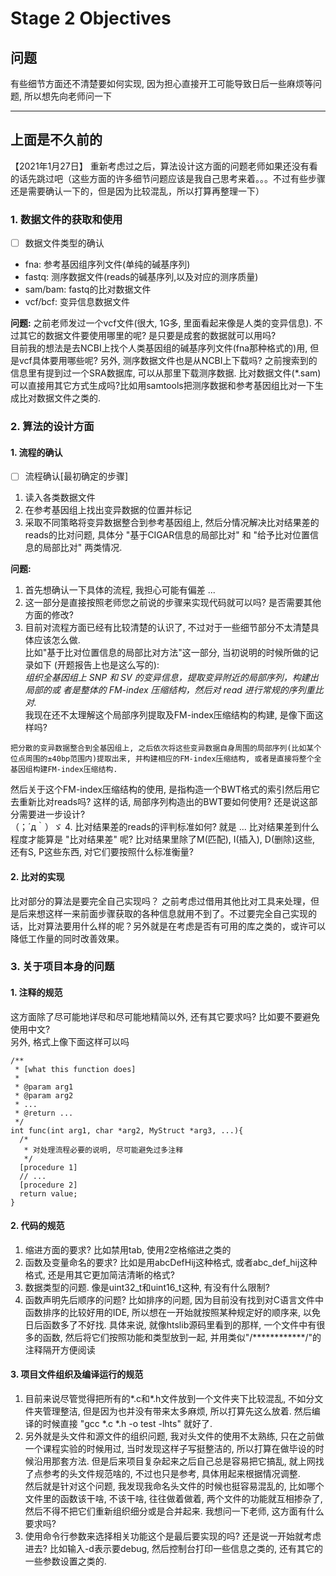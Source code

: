 # Stage 2 Objectives

## 问题

有些细节方面还不清楚要如何实现, 因为担心直接开工可能导致日后一些麻烦等问题, 所以想先向老师问一下

---
上面是不久前的
---
【2021年1月27日】 重新考虑过之后，算法设计这方面的问题老师如果还没有看的话先跳过吧（这些方面的许多细节问题应该是我自己思考来着。。。不过有些步骤还是需要确认一下的，但是因为比较混乱，所以打算再整理一下）

### 1. 数据文件的获取和使用
- [ ] 数据文件类型的确认
- fna: 参考基因组序列文件(单纯的碱基序列)
- fastq: 测序数据文件(reads的碱基序列,以及对应的测序质量)
- sam/bam: fastq的比对数据文件
- vcf/bcf: 变异信息数据文件

**问题:** 之前老师发过一个vcf文件(很大, 1G多, 里面看起来像是人类的变异信息). 不过其它的数据文件要使用哪里的呢? 是只要是成套的数据就可以用吗?  
目前我的想法是去NCBI上找个人类基因组的碱基序列文件(fna那种格式的)用, 但是vcf具体要用哪些呢? 另外, 测序数据文件也是从NCBI上下载吗? 之前搜索到的信息里有提到过一个SRA数据库, 可以从那里下载测序数据. 比对数据文件(\*.sam)可以直接用其它方式生成吗?比如用samtools把测序数据和参考基因组比对一下生成比对数据文件之类的. 


### 2. 算法的设计方面

#### 1. 流程的确认

- [ ] 流程确认\[最初确定的步骤\]

1. 读入各类数据文件
2. 在参考基因组上找出变异数据的位置并标记
3. 采取不同策略将变异数据整合到参考基因组上, 然后分情况解决比对结果差的reads的比对问题, 具体分 "基于CIGAR信息的局部比对" 和 "给予比对位置信息的局部比对" 两类情况. 

**问题:** 

1. 首先想确认一下具体的流程, 我担心可能有偏差 ...
2. 这一部分是直接按照老师您之前说的步骤来实现代码就可以吗? 是否需要其他方面的修改?
3. 目前对流程方面已经有比较清楚的认识了, 不过对于一些细节部分不太清楚具体应该怎么做.  
比如"基于比对位置信息的局部比对方法"这一部分, 当初说明的时候所做的记录如下
(开题报告上也是这么写的):  
*组织全基因组上 SNP 和 SV 的变异信息，提取变异附近的局部序列，构建出局部的或
者是整体的 FM-index 压缩结构，然后对 read 进行常规的序列重比对.*  
我现在还不太理解这个局部序列提取及FM-index压缩结构的构建, 是像下面这样吗?  
```
把分散的变异数据整合到全基因组上, 之后依次将这些变异数据自身周围的局部序列(比如某个位点周围的±40bp范围内)提取出来, 并构建相应的FM-index压缩结构, 或者是直接将整个全基因组构建FM-index压缩结构.
```
然后关于这个FM-index压缩结构的使用, 是指构造一个BWT格式的索引然后用它去重新比对reads吗? 这样的话, 局部序列构造出的BWT要如何使用? 还是说这部分需要进一步设计?  
（；´д｀）ゞ
4. 比对结果差的reads的评判标准如何? 就是 ... 比对结果差到什么程度才能算是 "比对结果差" 呢? 比对结果里除了M(匹配), I(插入), D(删除)这些, 还有S, P这些东西, 对它们要按照什么标准衡量? 

#### 2. 比对的实现
  比对部分的算法是要完全自己实现吗？
  之前考虑过借用其他比对工具来处理，但是后来想这样一来前面步骤获取的各种信息就用不到了。不过要完全自己实现的话，比对算法要用什么样的呢？另外就是在考虑是否有可用的库之类的，或许可以降低工作量的同时改善效果。


### 3. 关于项目本身的问题

#### 1. 注释的规范

这方面除了尽可能地详尽和尽可能地精简以外, 还有其它要求吗? 比如要不要避免使用中文?  
另外, 格式上像下面这样可以吗
```
/**
 * [what this function does]
 * 
 * @param arg1
 * @param arg2
 * ...
 * @return ...
 */
int func(int arg1, char *arg2, MyStruct *arg3, ...){
  /*
   * 对处理流程必要的说明, 尽可能避免过多注释
   */
  [procedure 1]
  // ...
  [procedure 2]
  return value;
}
```
#### 2. 代码的规范
1. 缩进方面的要求? 比如禁用tab, 使用2空格缩进之类的
2. 函数及变量命名的要求? 比如是用abcDefHij这种格式, 或者abc_def_hij这种格式, 还是用其它更加简洁清晰的格式?
3. 数据类型的问题. 像是uint32_t和uint16_t这种, 有没有什么限制?
4. 函数声明先后顺序的问题? 比如排序的问题, 因为目前没有找到对C语言文件中函数排序的比较好用的IDE, 所以想在一开始就按照某种规定好的顺序来, 以免日后函数多了不好找. 具体来说, 就像htslib源码里看到的那样, 一个文件中有很多的函数, 然后将它们按照功能和类型放到一起, 并用类似"/\*\*\*\*\*\*\*\*\*\*\*\*/"的注释隔开方便阅读

#### 3. 项目文件组织及编译运行的规范
1. 目前来说尽管觉得把所有的\*.c和\*.h文件放到一个文件夹下比较混乱, 不如分文件夹管理整洁, 但是因为也并没有带来太多麻烦, 所以打算先这么放着. 然后编译的时候直接 "gcc \*.c \*.h -o test -lhts" 就好了. 
2. 另外就是头文件和源文件的组织问题, 我对头文件的使用不太熟练, 只在之前做一个课程实验的时候用过, 当时发现这样子写挺整洁的, 所以打算在做毕设的时候沿用那套方法. 但是后来项目复杂起来之后自己总是容易把它搞乱, 就上网找了点参考的头文件规范啥的, 不过也只是参考, 具体用起来根据情况调整.  
然后就是针对这个问题, 我发现我命名头文件的时候也挺容易混乱的, 比如哪个文件里的函数该干啥, 不该干啥, 往往做着做着, 两个文件的功能就互相掺杂了, 然后不得不把它们重新组织细分或是合并起来. 我想问一下老师, 这方面有什么要求吗? 
3. 使用命令行参数来选择相关功能这个是最后要实现的吗? 还是说一开始就考虑进去?
比如输入\-d表示要debug, 然后控制台打印一些信息之类的, 还有其它的一些参数设置之类的.